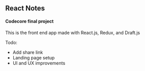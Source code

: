## React Notes 
#### Codecore final project

This is the front end app made with React.js, Redux, and Draft.js

Todo: 
- Add share link
- Landing page setup
- UI and UX improvements